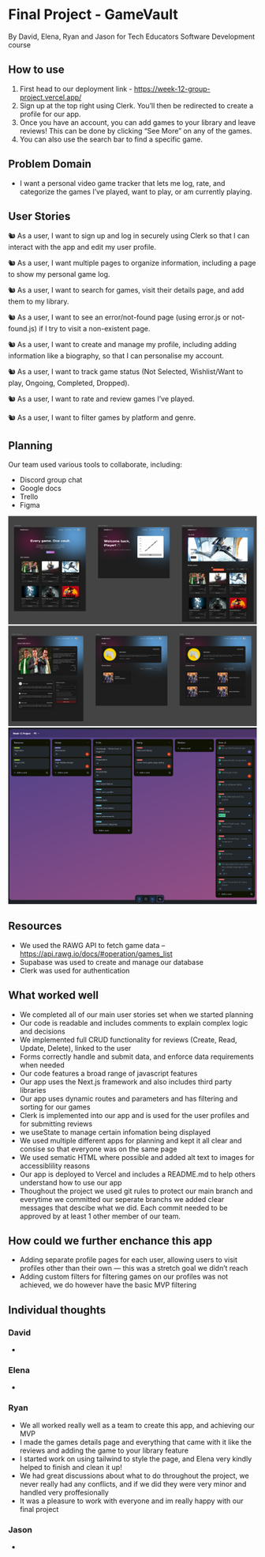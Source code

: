 # Final Project - GameVault

By David, Elena, Ryan and Jason for Tech Educators Software Development course

## How to use

1. First head to our deployment link - https://week-12-group-project.vercel.app/
2. Sign up at the top right using Clerk. You’ll then be redirected to create a profile for our app.
3. Once you have an account, you can add games to your library and leave reviews! This can be done by clicking “See More” on any of the games.
4. You can also use the search bar to find a specific game.

## Problem Domain

- I want a personal video game tracker that lets me log, rate, and categorize the games I’ve played, want to play, or am currently playing.

## User Stories

🐿️ As a user, I want to sign up and log in securely using Clerk so that I can interact with the app and edit my user profile.

🐿️ As a user, I want multiple pages to organize information, including a page to show my personal game log.

🐿️ As a user, I want to search for games, visit their details page, and add them to my library.

🐿️ As a user, I want to see an error/not-found page (using error.js or not-found.js) if I try to visit a non-existent page.

🐿️ As a user, I want to create and manage my profile, including adding information like a biography, so that I can personalise my account.

🐿️ As a user, I want to track game status (Not Selected, Wishlist/Want to play, Ongoing, Completed, Dropped).

🐿️ As a user, I want to rate and review games I’ve played.

🐿️ As a user, I want to filter games by platform and genre.

## Planning

Our team used various tools to collaborate, including:

- Discord group chat
- Google docs
- Trello
- Figma

![Figma screenshot 1 with the home page, signin/up and games catalogue](planning_screenshots/figma1.png)
![Figma screenshot 2 with the games details, and 2 profile pages](planning_screenshots/figma2.png)
![Our trello board we used to keep uptodate with tasks](planning_screenshots/trello.png)

## Resources

- We used the RAWG API to fetch game data – https://api.rawg.io/docs/#operation/games_list
- Supabase was used to create and manage our database
- Clerk was used for authentication

## What worked well

- We completed all of our main user stories set when we started planning
- Our code is readable and includes comments to explain complex logic and decisions
- We implemented full CRUD functionality for reviews (Create, Read, Update, Delete), linked to the user
- Forms correctly handle and submit data, and enforce data requirements when needed
- Our code features a broad range of javascript features
- Our app uses the Next.js framework and also includes third party libraries
- Our app uses dynamic routes and parameters and has filtering and sorting for our games
- Clerk is implemented into our app and is used for the user profiles and for submitting reviews
- we useState to manage certain infomation being displayed
- We used multiple different apps for planning and kept it all clear and consise so that everyone was on the same page
- We used sematic HTML where possible and added alt text to images for accessiblility reasons
- Our app is deployed to Vercel and includes a README.md to help others understand how to use our app
- Thoughout the project we used git rules to protect our main branch and everytime we committed our seperate branchs we added clear messages that descibe what we did. Each commit needed to be approved by at least 1 other member of our team.

## How could we further enchance this app

- Adding separate profile pages for each user, allowing users to visit profiles other than their own — this was a stretch goal we didn’t reach
- Adding custom filters for filtering games on our profiles was not achieved, we do however have the basic MVP filtering

## Individual thoughts

### David

-

### Elena

-

### Ryan

- We all worked really well as a team to create this app, and achieving our MVP
- I made the games details page and everything that came with it like the reviews and adding the game to your library feature
- I started work on using tailwind to style the page, and Elena very kindly helped to finish and clean it up!
- We had great discussions about what to do throughout the project, we never really had any conflicts, and if we did they were very minor and handled very proffesionally
- It was a pleasure to work with everyone and im really happy with our final project

### Jason

-
